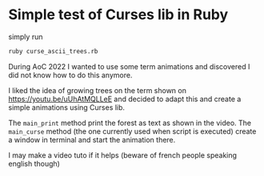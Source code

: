 # Simple test of Curses lib in Ruby

simply run

```sh
ruby curse_ascii_trees.rb
```

During AoC 2022 I wanted to use some term animations and discovered I did not know
how to do this anymore.

I liked the idea of growing trees on the term shown on https://youtu.be/uUhAtMQLLeE
and decided to adapt this and create a simple animations using Curses lib.

The `main_print` method print the forest as text as shown in the video.
The `main_curse` method (the one currently used when script is executed) create a window in terminal
and start the animation there.

I may make a video tuto if it helps (beware of french people speaking english though)
